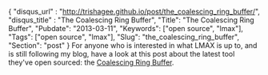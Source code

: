 {
 "disqus_url" : "http://trishagee.github.io/post/the_coalescing_ring_buffer/",
 "disqus_title" : "The Coalescing Ring Buffer",
 "Title": "The Coalescing Ring Buffer",
 "Pubdate": "2013-03-11",
 "Keywords": ["open source", "lmax"],
 "Tags": ["open source", "lmax"],
 "Slug": "the_coalescing_ring_buffer",
 "Section": "post"
}
For anyone who is interested in what LMAX is up to, and is still following my blog, have a look at this post about the latest tool they've open sourced: the <a href="http://nickzeeb.wordpress.com/2013/03/07/the-coalescing-ring-buffer/">Coalescing Ring Buffer</a>.
